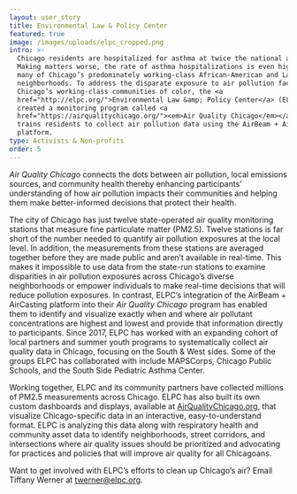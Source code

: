 ```yaml
---
layout: user_story
title: Environmental Law & Policy Center
featured: true
image: /images/uploads/elpc_cropped.png
intro: >-
  Chicago residents are hospitalized for asthma at twice the national average. 
  Making matters worse, the rate of asthma hospitalizations is even higher in
  many of Chicago’s predominately working-class African-American and Latinx
  neighborhoods. To address the disparate exposure to air pollution faced by
  Chicago’s working-class communities of color, the <a
  href="http://elpc.org/">Environmental Law &amp; Policy Center</a> (ELPC)
  created a monitoring program called <a
  href="https://airqualitychicago.org/"><em>Air Quality Chicago</em></a> that
  trains residents to collect air pollution data using the AirBeam + AirCasting
  platform.  
type: Activists & Non-profits
order: 5
---
```

<em>Air Quality Chicago</em> connects the dots between air pollution, local emissions sources, and community health thereby enhancing participants’ understanding of how air pollution impacts their communities and helping them make better-informed decisions that protect their health.

The city of Chicago has just twelve state-operated air quality monitoring stations that measure fine particulate matter (PM2.5). Twelve stations is far short of the number needed to quantify air pollution exposures at the local level.  In addition, the measurements from these stations are averaged together before they are made public and aren’t available in real-time. This makes it impossible to use data from the state-run stations to examine disparities in air pollution exposures across Chicago’s diverse neighborhoods or empower individuals to make real-time decisions that will reduce pollution exposures.  In contrast, ELPC’s integration of the AirBeam + AirCasting platform into their <em>Air Quality Chicago</em> program has enabled them to identify and visualize exactly when and where air pollutant concentrations are highest and lowest and provide that information directly to participants.  Since 2017, ELPC has worked with an expanding cohort of local partners and summer youth programs to systematically collect air quality data in Chicago, focusing on the South &amp; West sides.  Some of the groups ELPC has collaborated with include MAPSCorps, Chicago Public Schools, and the South Side Pediatric Asthma Center.

Working together, ELPC and its community partners have collected millions of PM2.5 measurements across Chicago. ELPC has also built its own custom dashboards and displays, available at <a href="https://airqualitychicago.org/">AirQualityChicago.org</a>, that visualize Chicago-specific data in an interactive, easy-to-understand format. ELPC is analyzing this data along with respiratory health and community asset data to identify neighborhoods, street corridors, and intersections where air quality issues should be prioritized and advocating for practices and policies that will improve air quality for all Chicagoans.

Want to get involved with ELPC’s efforts to clean up Chicago’s air? Email Tiffany Werner at <a href="mailto:twerner@elpc.org">twerner@elpc.org</a>.
